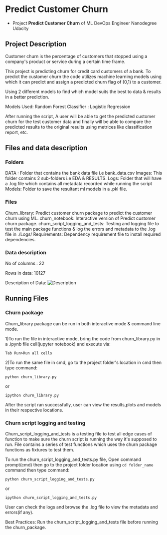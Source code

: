 # Predict Customer Churn

- Project **Predict Customer Churn** of ML DevOps Engineer Nanodegree Udacity

## Project Description
Customer churn is the percentage of customers that stopped using a company's product or service during a certain time frame.

This project is predicting churn for credit card customers of a bank. To predict the customer churn the code utilizes machine learning models using which it can predict and assign a predicted churn flag of (0,1) to a customer. 

Using 2 different models to find which model suits the best to data & results in a better prediction.

Models Used: Random Forest Classifier
           : Logistic Regression

After running the script, A user will be able to get the predicted customer churn for the test customer data and finally will be 
able to compare the predicted results to the original results using metrices like classification report, etc. 

## Files and data description
### Folders
DATA : Folder that contains the bank data file i.e  bank_data.csv
Images: This folder contains 2 sub-folders i.e EDA & RESULTS.
Logs: Folder that will have a .log file which contains all metadata recorded while running the script
Models: Folder to save the resultant ml models in a .pkl file.

### Files
Churn_library: Predict customer churn package to predict the customer churn using ML.
churn_notebook: Interactive version of Predict customer churn package.
churn_script_logging_and_tests: Testing and logging file to test the main package functions & log the errors and metadata to the .log file in ./Logs/
Requirements: Dependency requirement file to install required dependencies.

### Data description

No of columns : 22

Rows in data: 10127

Description of Data: ![Description](https://drive.google.com/file/d/1MbMjMR6hSFhp0aTf2eh73fUCM6XkVdct/view?usp=sharing)

## Running Files

### Churn package
Churn_library package can be run in both interactive mode & command line mode. 

1)To run the file in interactive mode, bring the code from churn_library.py in a .ipynb file cell(jupyter notebook) and execute via:
  ````
  Tab Run>Run all cells 
````

2)To run the same file in cmd, go to the project folder's location in cmd then type command: 

````
python churn_library.py 
````
or
````
ipython churn_library.py
````

After the script ran successfully, user can view the results,plots and models in their respective locations.

### Churn script logging and testing
Churn_script_logging_and_tests is a testing file to test all edge cases of function to make sure the churn script is running the way it's supposed to run. File contains a series of test functions which uses the churn package functions as fixtures to test them. 

To run the churn_script_logging_and_tests.py file, Open command prompt(cmd) then go to the project folder location using ````cd folder_name````
command then type command: 

````
python churn_script_logging_and_tests.py
````

or 

````
ipython churn_script_logging_and_tests.py
````

User can check the logs and browse the .log file to view the metadata and errors(if any).

Best Practices: Run the churn_script_logging_and_tests file before running the churn_package. 
